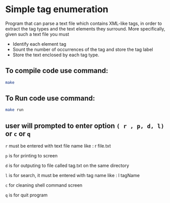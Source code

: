# Simple tag enumeration

Program that can parse a text file which contains XML-like tags,
in order to extract the tag types and the text elements they surround. More specifically,
given such a text file you must
- Identify each element tag
- Sount the number of occurrences of the tag and store the tag label
- Store the text enclosed by each tag type.


## To compile code use command:
```bash
make
```
## To Run code use command:
```bash
make run
```
## user will prompted to enter option `( r , p, d, l)` or `c` or `q`

`r`  must be entered with text file name like : r file.txt

`p`  is for printing to screen

`d` is for outputing to file called tag.txt on the same directory

`l` is for search, it must be entered with tag name like : l tagName

`c` for cleaning shell command screen

`q` is for quit program 

